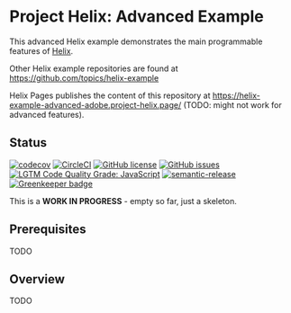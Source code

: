 # Project Helix: Advanced Example

This advanced Helix example demonstrates the main programmable features of [Helix](https://www.project-helix.io/). 

Other Helix example repositories are found at https://github.com/topics/helix-example

Helix Pages publishes the content of this repository at https://helix-example-advanced-adobe.project-helix.page/ (TODO: might not work for advanced features).

## Status
[![codecov](https://img.shields.io/codecov/c/github/adobe/helix-example-advanced.svg)](https://codecov.io/gh/adobe/helix-example-advanced)
[![CircleCI](https://img.shields.io/circleci/project/github/adobe/helix-example-advanced.svg)](https://circleci.com/gh/adobe/helix-example-advanced)
[![GitHub license](https://img.shields.io/github/license/adobe/helix-example-advanced.svg)](https://github.com/adobe/helix-example-advanced/blob/master/LICENSE.txt)
[![GitHub issues](https://img.shields.io/github/issues/adobe/helix-example-advanced.svg)](https://github.com/adobe/helix-example-advanced/issues)
[![LGTM Code Quality Grade: JavaScript](https://img.shields.io/lgtm/grade/javascript/g/adobe/helix-example-advanced.svg?logo=lgtm&logoWidth=18)](https://lgtm.com/projects/g/adobe/helix-example-advanced)
[![semantic-release](https://img.shields.io/badge/%20%20%F0%9F%93%A6%F0%9F%9A%80-semantic--release-e10079.svg)](https://github.com/semantic-release/semantic-release) [![Greenkeeper badge](https://badges.greenkeeper.io/adobe/helix-example-advanced.svg)](https://greenkeeper.io/)

This is a **WORK IN PROGRESS** - empty so far, just a skeleton.

## Prerequisites

TODO

## Overview

TODO

